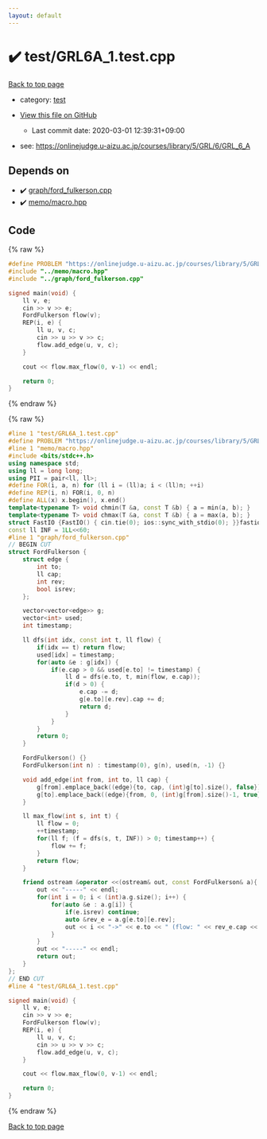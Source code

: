 ```yaml
---
layout: default
---
```


<!-- mathjax config similar to math.stackexchange -->
<script type="text/javascript" async
  src="https://cdnjs.cloudflare.com/ajax/libs/mathjax/2.7.5/MathJax.js?config=TeX-MML-AM_CHTML">
</script>
<script type="text/x-mathjax-config">
  MathJax.Hub.Config({
    TeX: { equationNumbers: { autoNumber: "AMS" }},
    tex2jax: {
      inlineMath: [ ['$','$'] ],
      processEscapes: true
    },
    "HTML-CSS": { matchFontHeight: false },
    displayAlign: "left",
    displayIndent: "2em"
  });
</script>

<script type="text/javascript" src="https://cdnjs.cloudflare.com/ajax/libs/jquery/3.4.1/jquery.min.js"></script>
<script src="https://cdn.jsdelivr.net/npm/jquery-balloon-js@1.1.2/jquery.balloon.min.js" integrity="sha256-ZEYs9VrgAeNuPvs15E39OsyOJaIkXEEt10fzxJ20+2I=" crossorigin="anonymous"></script>
<script type="text/javascript" src="../../assets/js/copy-button.js"></script>
<link rel="stylesheet" href="../../assets/css/copy-button.css" />


# :heavy_check_mark: test/GRL6A_1.test.cpp

<a href="../../index.html">Back to top page</a>

* category: <a href="../../index.html#098f6bcd4621d373cade4e832627b4f6">test</a>
* <a href="{{ site.github.repository_url }}/blob/master/test/GRL6A_1.test.cpp">View this file on GitHub</a>
    - Last commit date: 2020-03-01 12:39:31+09:00


* see: <a href="https://onlinejudge.u-aizu.ac.jp/courses/library/5/GRL/6/GRL_6_A">https://onlinejudge.u-aizu.ac.jp/courses/library/5/GRL/6/GRL_6_A</a>


## Depends on

* :heavy_check_mark: <a href="../../library/graph/ford_fulkerson.cpp.html">graph/ford_fulkerson.cpp</a>
* :heavy_check_mark: <a href="../../library/memo/macro.hpp.html">memo/macro.hpp</a>


## Code

<a id="unbundled"></a>
{% raw %}
```cpp
#define PROBLEM "https://onlinejudge.u-aizu.ac.jp/courses/library/5/GRL/6/GRL_6_A"
#include "../memo/macro.hpp"
#include "../graph/ford_fulkerson.cpp"

signed main(void) {
    ll v, e;
    cin >> v >> e;
    FordFulkerson flow(v);
    REP(i, e) {
        ll u, v, c;
        cin >> u >> v >> c;
        flow.add_edge(u, v, c);
    }

    cout << flow.max_flow(0, v-1) << endl;

    return 0;
}
```
{% endraw %}

<a id="bundled"></a>
{% raw %}
```cpp
#line 1 "test/GRL6A_1.test.cpp"
#define PROBLEM "https://onlinejudge.u-aizu.ac.jp/courses/library/5/GRL/6/GRL_6_A"
#line 1 "memo/macro.hpp"
#include <bits/stdc++.h>
using namespace std;
using ll = long long;
using PII = pair<ll, ll>;
#define FOR(i, a, n) for (ll i = (ll)a; i < (ll)n; ++i)
#define REP(i, n) FOR(i, 0, n)
#define ALL(x) x.begin(), x.end()
template<typename T> void chmin(T &a, const T &b) { a = min(a, b); }
template<typename T> void chmax(T &a, const T &b) { a = max(a, b); }
struct FastIO {FastIO() { cin.tie(0); ios::sync_with_stdio(0); }}fastiofastio;
const ll INF = 1LL<<60;
#line 1 "graph/ford_fulkerson.cpp"
// BEGIN CUT
struct FordFulkerson {
    struct edge {
        int to;
        ll cap;
        int rev;
        bool isrev;
    };

    vector<vector<edge>> g;
    vector<int> used;
    int timestamp;

    ll dfs(int idx, const int t, ll flow) {
        if(idx == t) return flow;
        used[idx] = timestamp;
        for(auto &e : g[idx]) {
            if(e.cap > 0 && used[e.to] != timestamp) {
                ll d = dfs(e.to, t, min(flow, e.cap));
                if(d > 0) {
                    e.cap -= d;
                    g[e.to][e.rev].cap += d;
                    return d;
                }
            }
        }
        return 0;
    }

    FordFulkerson() {}
    FordFulkerson(int n) : timestamp(0), g(n), used(n, -1) {}

    void add_edge(int from, int to, ll cap) {
        g[from].emplace_back((edge){to, cap, (int)g[to].size(), false});
        g[to].emplace_back((edge){from, 0, (int)g[from].size()-1, true});
    }

    ll max_flow(int s, int t) {
        ll flow = 0;
        ++timestamp;
        for(ll f; (f = dfs(s, t, INF)) > 0; timestamp++) {
            flow += f;
        }
        return flow;
    }

    friend ostream &operator <<(ostream& out, const FordFulkerson& a){
        out << "-----" << endl;
        for(int i = 0; i < (int)a.g.size(); i++) {
            for(auto &e : a.g[i]) {
                if(e.isrev) continue;
                auto &rev_e = a.g[e.to][e.rev];
                out << i << "->" << e.to << " (flow: " << rev_e.cap << "/" << e.cap + rev_e.cap << ")" << endl;
            }
        }
        out << "-----" << endl;
        return out;
    }
};
// END CUT
#line 4 "test/GRL6A_1.test.cpp"

signed main(void) {
    ll v, e;
    cin >> v >> e;
    FordFulkerson flow(v);
    REP(i, e) {
        ll u, v, c;
        cin >> u >> v >> c;
        flow.add_edge(u, v, c);
    }

    cout << flow.max_flow(0, v-1) << endl;

    return 0;
}

```
{% endraw %}

<a href="../../index.html">Back to top page</a>


